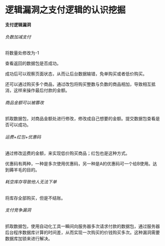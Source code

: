 #  逻辑漏洞之支付逻辑的认识挖掘

**支付逻辑漏洞**

###### 负数加减支付

将数量处修改为-1


查看返回的数据包是否成功。

成功后可以观察页面状态，从而让后台数据输错，免单购买或者低价购买。

还可以通过购买多个商品，通过改包将购买整数与负数的商品相加，导致相互抵消，这样来操作最后付款的金额。

###### 商品金额可以被篡改

抓取数据包，对商品金额处进行修改，修改成自己想要的金额。提交数据包查看是否可以成功。

###### 运费+红包+优惠码

通过修改运费的金额，来实现低价购买商品；红包也是这种方式。

优惠码有两种，一种是多次使用优惠码，另一种是A的优惠码可一个给B使用。达到薅羊毛的目的。

###### 耗空库存导致他人无法下单

将库存全部购买，但是不结账。

###### 支付竞争漏洞

抓取数据包，使用自动化工具一瞬间向服务器多次请求付款的数据包，通过服务器后台程序数据库计算的时间差，从而实现一次购买的价钱购买多次。这种漏洞需要数据库加锁来进行解决。

